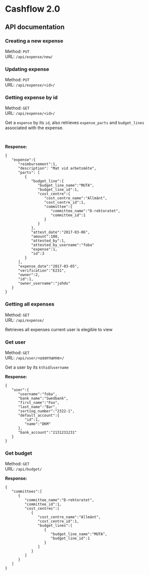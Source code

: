 # Cashflow 2.0

## API documentation

### Creating a new expense
Method: `PUT`<br>
URL: `/api/expense/new/`

### Updating expense
Method: `PUT`<br>
URL: `/api/expense/<id>/`


### Getting expense by id
Method: `GET`<br>
URL: `/api/expense/<id>/`

Get a `expense` by its `id`, also retrieves `expense_parts` and `budget_lines` associated with the expense.

<br>

**Response:**
```
{
   "expense":{
      "reimbursement":1,
      "description": "Mat vid arbetsmöte",
      "parts": [
         {
            "budget_line":{
               "budget_line_name":"MUTA",
               "budget_line_id":1,
               "cost_centre":{
                  "cost_centre_name":"Allmänt",
                  "cost_centre_id":1,
                  "committee":{
                     "committee_name":"D-rektoratet",
                     "committee_id":1
                  }
               }
            },
            "attest_date":"2017-03-06",
            "amount":100,
            "attested_by":1,
            "attested_by_username":"foba"
            "expense":1,
            "id":3
         }
      ],
      "expense_date":"2017-03-05",
      "verification":"E231",
      "owner":2,
      "id":1,
      "owner_username":"johdo"
   }
}
```


### Getting all expenses
Method: `GET`<br>
URL: `/api/expense/`

Retrieves all expenses current user is elegible to view



### Get user
Method: `GET`<br>
URL: `/api/user/<`username`>/`

Get a user by its `kthid`/`username`

**Response:**
```
{
   "user":{
      "username":"foba",
      "bank_name":"Swedbank",
      "first_name":"Foo",
      "last_name":"Bar",
      "sorting_number":"2322-1",
      "default_account":{
         "id":1,
         "name":"DKM"
      },
      "bank_account":"2131231231"
   }
}
```

### Get budget
Method: `GET`<br>
URL: `/api/budget/`


**Response:**
```
{
   "committees":[
      {
         "committee_name":"D-rektoratet",
         "committee_id":1,
         "cost_centres":[
            {
               "cost_centre_name":"Allmänt",
               "cost_centre_id":1,
               "budget_lines":[
                  {
                     "budget_line_name":"MUTA",
                     "budget_line_id":1
                  }
               ]
            }
         ]
      }
   ]
}
```